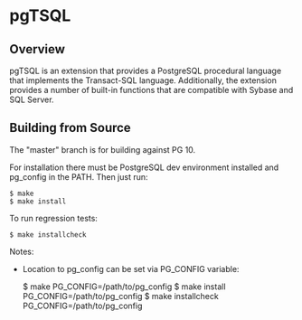 # pgTSQL

## Overview

pgTSQL is an extension that provides a PostgreSQL procedural language that
implements the Transact-SQL language. Additionally, the extension provides a 
number of built-in functions that are compatible with Sybase and SQL Server.



## Building from Source

The "master" branch is for building against PG 10.

For installation there must be PostgreSQL dev environment installed
and pg_config in the PATH.   Then just run:

	$ make
	$ make install

To run regression tests:

	$ make installcheck

Notes:

* Location to pg_config can be set via PG_CONFIG variable:

	$ make PG_CONFIG=/path/to/pg_config
	$ make install PG_CONFIG=/path/to/pg_config
	$ make installcheck PG_CONFIG=/path/to/pg_config


